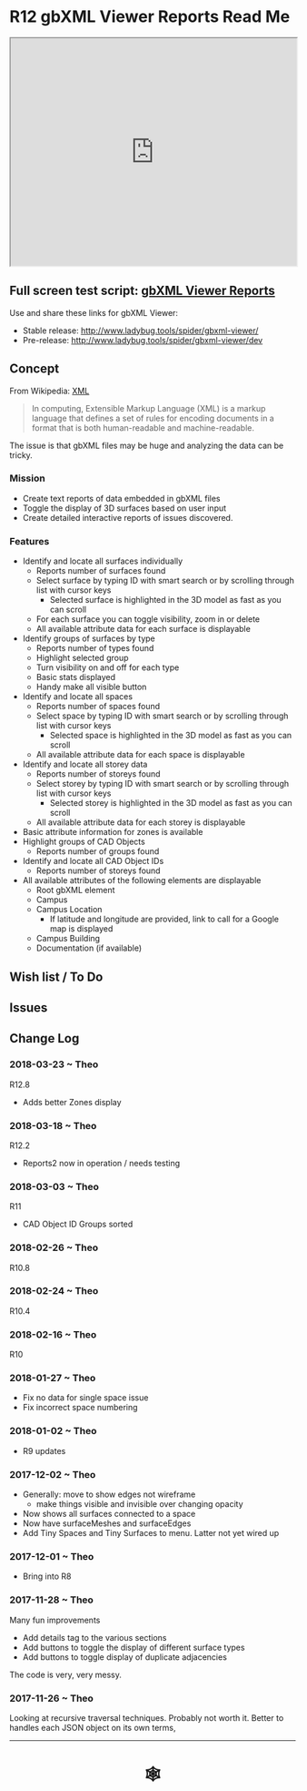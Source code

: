 <span style=display:none; >[You are now in a GitHub source code view - click this link to view Read Me file as a web page]( http://www.ladybug.tools/spider/index.html#gbxml-viewer/r11/gv-rep/README.md "View file as a web page." ) </span>

# R12 gbXML Viewer Reports Read Me


<iframe class=iframeReadMe src=http://www.ladybug.tools/spider/gbxml-viewer/r12/gv-rep/gv-rep.html width=100% height=400px >Iframes are not displayed on github.com</iframe>


## Full screen test script: [gbXML Viewer Reports]( http://www.ladybug.tools/spider/gbxml-viewer/r12/gv-rep/gv-rep.html )

Use and share these links for gbXML Viewer:

* Stable release: <http://www.ladybug.tools/spider/gbxml-viewer/>
* Pre-release: <http://www.ladybug.tools/spider/gbxml-viewer/dev>

## Concept

From Wikipedia: [XML]( https://en.wikipedia.org/wiki/XML )

> In computing, Extensible Markup Language (XML) is a markup language that defines a set of rules for encoding documents in a format that is both human-readable and machine-readable.

The issue is that gbXML files may be huge and analyzing the data can be tricky.

### Mission

* Create text reports of data embedded in gbXML files
* Toggle the display of 3D surfaces based on user input
* Create detailed interactive reports of issues discovered.


### Features


* Identify and locate all surfaces individually
	* Reports number of surfaces found
	* Select surface by typing ID with smart search or by scrolling through list with cursor keys
		* Selected surface is highlighted in the 3D model as fast as you can scroll
	* For each surface you can toggle visibility, zoom in or delete
	* All available attribute data for each surface is displayable
* Identify groups of surfaces by type
	* Reports number of types found
	* Highlight selected group
	* Turn visibility on and off for each type
	* Basic stats displayed
	* Handy make all visible button
* Identify and locate all spaces
	* Reports number of spaces found
	* Select space by typing ID with smart search or by scrolling through list with cursor keys
		* Selected space is highlighted in the 3D model as fast as you can scroll
	* All available attribute data for each space is displayable
* Identify and locate all storey data
	* Reports number of storeys found
	* Select storey by typing ID with smart search or by scrolling through list with cursor keys
		* Selected storey is highlighted in the 3D model as fast as you can scroll
	* All available attribute data for each storey is displayable
* Basic attribute information for zones is available
* Highlight groups of CAD Objects
	* Reports number of groups found
* Identify and locate all CAD Object IDs
	* Reports number of storeys found
* All available attributes of the following elements are displayable
	* Root gbXML element
	* Campus
	* Campus Location
		* If latitude and longitude are provided, link to call for a Google map is displayed
	* Campus Building
	* Documentation (if available)


## Wish list / To Do



## Issues





## Change Log

### 2018-03-23 ~ Theo

R12.8
* Adds better Zones display

### 2018-03-18 ~ Theo

R12.2
* Reports2 now in operation / needs testing

### 2018-03-03 ~ Theo

R11
* CAD Object ID Groups sorted

### 2018-02-26 ~ Theo

R10.8

### 2018-02-24 ~ Theo

R10.4

### 2018-02-16 ~ Theo

R10

### 2018-01-27 ~ Theo

* Fix no data for single space issue
* Fix incorrect space numbering

### 2018-01-02 ~ Theo

* R9 updates

### 2017-12-02 ~ Theo

* Generally: move to show edges not wireframe
	* make things visible and invisible over changing opacity
* Now shows all surfaces connected to a space
* Now have surfaceMeshes and surfaceEdges
* Add Tiny Spaces and Tiny Surfaces to menu. Latter not yet wired up



### 2017-12-01 ~ Theo

* Bring into R8

### 2017-11-28 ~ Theo

Many fun improvements

* Add details tag to the various sections
* Add buttons to toggle the display of different surface types
* Add buttons to toggle display of duplicate adjacencies

The code is very, very messy.

### 2017-11-26 ~ Theo

Looking at recursive traversal techniques. Probably not worth it. Better to handles each JSON object on its own terms,




***


# <center title="hello!" ><a href=javascript:window.scrollTo(0,0); style=text-decoration:none; > &#x1f578; </a></center>



